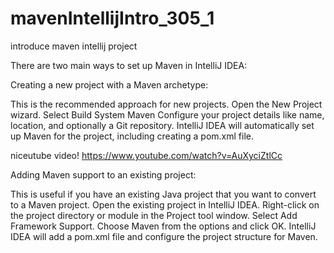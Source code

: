 # mavenIntellijIntro_305_1
introduce maven intellij project

There are two main ways to set up Maven in IntelliJ IDEA:

Creating a new project with a Maven archetype:

This is the recommended approach for new projects.
Open the New Project wizard.
Select Build System Maven
Configure your project details like name, location, and optionally a Git repository.
IntelliJ IDEA will automatically set up Maven for the project, including creating a pom.xml file.

niceutube video!
https://www.youtube.com/watch?v=AuXyciZtlCc


Adding Maven support to an existing project:

This is useful if you have an existing Java project that you want to convert to a Maven project.
Open the existing project in IntelliJ IDEA.
Right-click on the project directory or module in the Project tool window.
Select Add Framework Support.
Choose Maven from the options and click OK.
IntelliJ IDEA will add a pom.xml file and configure the project structure for Maven.
